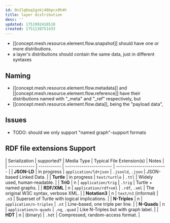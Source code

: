 ```yaml
---
id: 0n1lq6aq1gskj46bpcx9h4h
title: layer distribution
desc: ''
updated: 1751992410510
created: 1751138751433
---
```


- [[concept.mesh.resource.element.flow.snapshot]] should have one or more distributions.
- a layer's distributions should contain the same data, just in different syntaxes 

## Naming

- [[concept.mesh.resource.element.flow.metadata]] and [[concept.mesh.resource.element.flow.reference]] have their distributions named with "_meta" and "_ref" respectively, but
- [[concept.mesh.resource.element.flow.data]], being the "payload data", 


## Issues

- TODO: should we only support "named graph"-support formats

## RDF file extensions Support

| Serialization | supported?  | Media Type              | Typical File Extension(s) | Notes                                         |
| ------------- | ----------- | ----------------------- | ------------------------- |
| **JSON-LD**   | in progress | `application/ld+json`   | `.jsonld`, `.json`        | JSON-based Linked Data.                       |
| **Turtle**    | in progress | `text/turtle`           | `.ttl`                    | Widely used, human-readable.                  |
| **TriG**      | n           | `application/trig`      | `.trig`                   | Turtle + named graphs.                        |
| **RDF/XML**   | n           | `application/rdf+xml`   | `.rdf`, `.xml`            | The original W3C syntax, verbose XML.         |
| **Notation3** | n           | `text/n3` (informal)    | `.n3`                     | Superset of Turtle with logical implications. |
| **N-Triples** | n           | `application/n-triples` | `.nt`                     | Line-based, one triple per line.              |
| **N-Quads**   | n           | `application/n-quads`   | `.nq`, `.quad`            | Like N-Triples but with graph label.          |
| **HDT**       | n           | (binary)                | `.hdt`                    | Compressed, random-access format.             |
